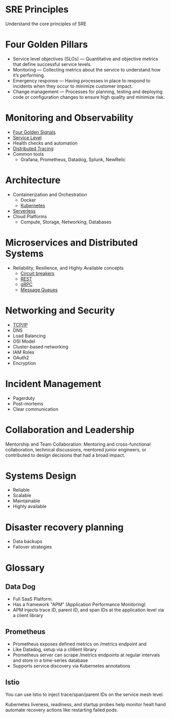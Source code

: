 # SRE Principles
Understand the core principles of SRE

# Four Golden Pillars
 - Service level objectives (SLOs) — Quantitative and objective metrics that define successful service levels.
 - Monitoring — Collecting metrics about the service to understand how it’s performing.
 - Emergency response — Having processes in place to respond to incidents when they occur to minimize customer impact.
 - Change management — Processes for planning, testing and deploying code or configuration changes to ensure high quality and minimize risk.


 
# Monitoring and Observability
 - [Four Golden Signals](./definitions/FourGoldenSignals)
 - [Service Level](./definitions/ServiceLevel)
 - Health checks and automation
 - [Distributed Tracing](./definitions/DistributedTracing)
 - Common tools
    - Grafana, Prometheus, Datadog, Splunk, NewRelic


# Architecture
 - Containerization and Orchestration
   - Docker
   - [Kubernetes](./definitions/Kubernetes)
 - [Serverless](./definitions/Serverless)
 - Cloud Platforms 
    - Compute, Storage, Networking, Databases


# Microservices and Distributed Systems
 - Reliability, Resilience, and Highly Available concepts
    - [Circuit breakers](./definitions/CircuitBreaker)
    - [REST](./definitions/REST)
    - [gRPC](./definitions/Grpc)
    - [Message Queues](./definitions/MessageQueues)

# Networking and Security
  - [TCP/IP](./definitions/TcpIp)
  - DNS
  - Load Balancing
  - OSI Model
  - Cluster-based networking
  - IAM Roles
  - OAuth2
  - Encryption

# Incident Management
 - Pagerduty
 - Post-mortems
 - Clear communication

# Collaboration and Leadership
Mentorship and Team Collaboration: Mentoring and cross-functional collaboration, technical discussions, mentored junior engineers, or contributed to design decisions that had a broad impact.

# Systems Design
  - Reliable
  - Scalable
  - Maintainable
  - Highly available

# Disaster recovery planning
 - Data backups
 - Failover strategies


 


# Glossary
## Data Dog 
 - Full SaaS Platform. 
 - Has a framework "APM" (Application Performance Monitoring)
  - APM injects trace ID, parent ID, and span IDs at the application level via a client library

## Prometheus
 - Prometheus exposes defined metrics on /metrics endpoint and 
  - Like Datadog, setup via a cli6ent library
 - Prometheus server can scrape /metrics endpoints at regular intervals and store in a time-series database
 - Supports service discovery via Kubernetes annotations 
 

## Istio
You can use Istio to inject trace/span/parent IDs on the service mesh level.

Kubernetes liveness, readiness, and startup probes help monitor healt hand automate recovery actions like restarting failed pods. 
